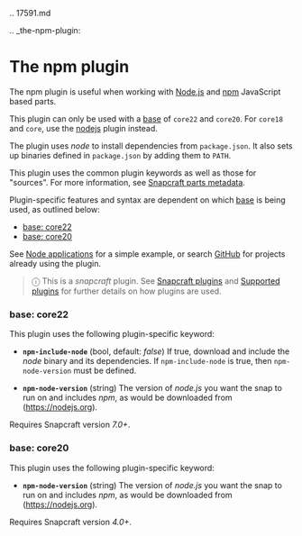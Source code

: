 .. 17591.md

.. _the-npm-plugin:

# The npm plugin

The npm plugin is useful when working with [Node.js](https://nodejs.org/en/) and [npm](https://www.npmjs.com/) JavaScript based parts.

This plugin can only be used with a [base](https://forum.snapcraft.io/t/base-snaps/11198) of `core22` and `core20`. For  `core18` and `core`, use the [nodejs](/t/the-nodejs-plugin/8514) plugin instead.

The plugin uses *node* to install dependencies from `package.json`. It also sets up binaries defined in `package.json` by adding them to `PATH`.

This plugin uses the common plugin keywords as well as those for "sources". For more information, see [Snapcraft parts metadata](/t/snapcraft-parts-metadata/8336).

Plugin-specific features and syntax are dependent on which [base](/t/base-snaps/11198) is being used, as outlined below:

- [base: core22](#heading--core22)
- [base: core20](#heading--core20)


See [Node applications](https://snapcraft.io/docs/node-apps)
for a simple example, or search [GitHub](https://github.com/search?q=path%3Asnapcraft.yaml+%22plugin%3A+npm%22&type=Code) for projects already using the plugin.

> ⓘ  This is a *snapcraft* plugin. See [Snapcraft plugins](/t/snapcraft-plugins/4284) and [Supported plugins](/t/supported-plugins/8080) for further details on how plugins are used.

<h3 id='heading--core22'>base: core22</h3>

This plugin uses the following plugin-specific keyword:

- **`npm-include-node`** (bool, default: _false_)
      If true, download and include the _node_ binary and its dependencies.  If `npm-include-node` is true, then `npm-node-version` must be defined.

- **`npm-node-version`** (string)
      The version of *node.js* you want the snap to run on and includes _npm_, as would be downloaded from (https://nodejs.org).

Requires Snapcraft version _7.0+_.

<h3 id='heading--core20'>base: core20</h3>

This plugin uses the following plugin-specific keyword:

- **`npm-node-version`** (string)
      The version of *node.js* you want the snap to run on and includes _npm_, as would be downloaded from (https://nodejs.org).

Requires Snapcraft version _4.0+_.